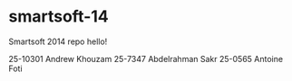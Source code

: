 smartsoft-14
============

Smartsoft 2014 repo
hello!

25-10301 Andrew Khouzam
25-7347 Abdelrahman Sakr
25-0565 Antoine Foti

